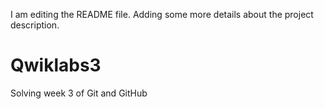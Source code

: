 I am editing the README file. Adding some more details about the project description.

# Qwiklabs3
Solving week 3 of Git and GitHub
